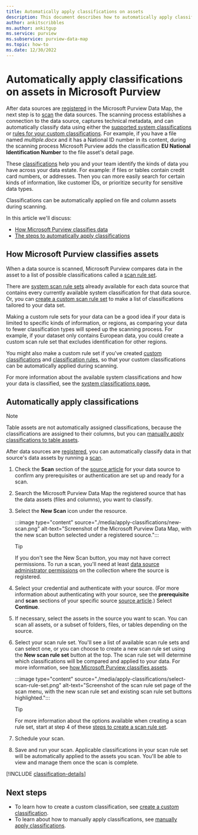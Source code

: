 ```yaml
---
title: Automatically apply classifications on assets
description: This document describes how to automatically apply classifications on assets.
author: ankitscribbles
ms.author: ankitgup
ms.service: purview
ms.subservice: purview-data-map
ms.topic: how-to
ms.date: 12/30/2022
---
```

# Automatically apply classifications on assets in Microsoft Purview

After data sources are [registered](manage-data-sources.md#register-a-new-source) in the Microsoft Purview Data Map, the next step is to [scan](concept-scans-and-ingestion.md) the data sources. The scanning process establishes a connection to the data source, captures technical metadata, and can automatically classify data using either the [supported system classifications](supported-classifications.md) or [rules for your custom classifications](create-a-custom-classification-and-classification-rule.md#custom-classification-rules). For example, if you have a file named *multiple.docx* and it has a National ID number in its content, during the scanning process Microsoft Purview adds the classification **EU National Identification Number** to the file asset's detail page.

These [classifications](concept-classification.md) help you and your team identify the kinds of data you have across your data estate. For example: if files or tables contain credit card numbers, or addresses. Then you can more easily search for certain kinds of information, like customer IDs, or prioritize security for sensitive data types.

Classifications can be automatically applied on file and column assets during scanning.

In this article we'll discuss:

- [How Microsoft Purview classifies data](#how-microsoft-purview-classifies-assets)
- [The steps to automatically apply classifications](#automatically-apply-classifications)

## How Microsoft Purview classifies assets

When a data source is scanned, Microsoft Purview compares data in the asset to a list of possible classifications called a [scan rule set](create-a-scan-rule-set.md).

There are [system scan rule sets](create-a-scan-rule-set.md#system-scan-rule-sets) already available for each data source that contains every currently available system classification for that data source. Or, you can [create a custom scan rule set](create-a-scan-rule-set.md) to make a list of classifications tailored to your data set.

Making a custom rule sets for your data can be a good idea if your data is limited to specific kinds of information, or regions, as comparing your data to fewer classification types will speed up the scanning process. For example, if your dataset only contains European data, you could create a custom scan rule set that excludes identification for other regions.

You might also make a custom rule set if you've created [custom classifications](create-a-custom-classification-and-classification-rule.md#steps-to-create-a-custom-classification) and [classification rules](create-a-custom-classification-and-classification-rule.md#custom-classification-rules), so that your custom classifications can be automatically applied during scanning.

For more information about the available system classifications and how your data is classified, see the [system classifications page.](supported-classifications.md)

## Automatically apply classifications

>[!NOTE]
>Table assets are not automatically assigned classifications, because the classifications are assigned to their columns, but you can [manually apply classifications to table assets](manually-apply-classifications.md#manually-apply-classification-to-a-table-asset).

After data sources are [registered](manage-data-sources.md#register-a-new-source), you can automatically classify data in that source's data assets by running a [scan](concept-scans-and-ingestion.md).

1. Check the **Scan** section of the [source article](microsoft-purview-connector-overview.md) for your data source to confirm any prerequisites or authentication are set up and ready for a scan.

1. Search the Microsoft Purview Data Map the registered source that has the data assets (files and columns), you want to classify.

1. Select the **New Scan** icon under the resource.

    :::image type="content" source="./media/apply-classifications/new-scan.png" alt-text="Screenshot of the Microsoft Purview Data Map, with the new scan button selected under a registered source.":::

    >[!TIP]
    >If you don't see the New Scan button, you may not have correct permissions. To run a scan, you'll need at least [data source administrator permissions](catalog-permissions.md) on the collection where the source is registered.

1. Select your credential and authenticate with your source. (For more information about authenticating with your source, see the **prerequisite** and **scan** sections of your specific source [source article](microsoft-purview-connector-overview.md).) Select **Continue**.

1. If necessary, select the assets in the source you want to scan. You can scan all assets, or a subset of folders, files, or tables depending on the source.

1. Select your scan rule set. You'll see a list of available scan rule sets and can select one, or you can choose to create a new scan rule set using the **New scan rule set** button at the top. The scan rule set will determine which classifications will be compared and applied to your data. For more information, see [how Microsoft Purview classifies assets](#how-microsoft-purview-classifies-assets).

    :::image type="content" source="./media/apply-classifications/select-scan-rule-set.png" alt-text="Screenshot of the scan rule set page of the scan menu, with the new scan rule set and existing scan rule set buttons highlighted.":::

    >[!TIP]
    >For more information about the options available when creating a scan rule set, start at step 4 of these [steps to create a scan rule set](create-a-scan-rule-set.md#steps-to-create-a-scan-rule-set).

1. Schedule your scan.

1. Save and run your scan. Applicable classifications in your scan rule set will be automatically applied to the assets you scan. You'll be able to view and manage them once the scan is complete.

[!INCLUDE [classification-details](includes/classification-details.md)]

## Next steps

- To learn how to create a custom classification, see [create a custom classification](create-a-custom-classification-and-classification-rule.md).
- To learn about how to manually apply classifications, see [manually apply classifications](manually-apply-classifications.md).
